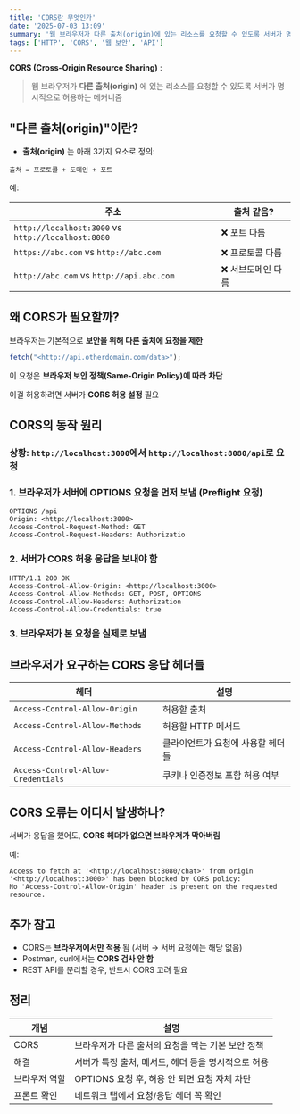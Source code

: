 ```yaml
---
title: 'CORS란 무엇인가'
date: '2025-07-03 13:09'
summary: '웹 브라우저가 다른 출처(origin)에 있는 리소스를 요청할 수 있도록 서버가 명시적으로 허용하는 메커니즘'
tags: ['HTTP', 'CORS', '웹 보안', 'API']
---
```


**CORS (Cross-Origin Resource Sharing)** :

> 웹 브라우저가 **다른 출처(origin)** 에 있는 리소스를 요청할 수 있도록 서버가 명시적으로 허용하는 메커니즘

## "다른 출처(origin)"이란?

- **출처(origin)** 는 아래 3가지 요소로 정의:

```text
출처 = 프로토콜 + 도메인 + 포트
```

예:

| 주소                                                | 출처 같음?          |
| -------------------------------------------------- | ----------          |
| `http://localhost:3000` vs `http://localhost:8080` | ❌ 포트 다름        |
| `https://abc.com` vs `http://abc.com`              | ❌ 프로토콜 다름     |
| `http://abc.com` vs `http://api.abc.com`           | ❌ 서브도메인 다름   |

## 왜 CORS가 필요할까?

브라우저는 기본적으로 **보안을 위해 다른 출처에 요청을 제한**

```javascript
fetch("<http://api.otherdomain.com/data>");
```

이 요청은 **브라우저 보안 정책(Same-Origin Policy)에 따라 차단**

이걸 허용하려면 서버가 **CORS 허용 설정** 필요

## CORS의 동작 원리

### 상황: `http://localhost:3000`에서 `http://localhost:8080/api`로 요청

### 1. 브라우저가 서버에 **OPTIONS** 요청을 먼저 보냄 (Preflight 요청)

```text
OPTIONS /api
Origin: <http://localhost:3000>
Access-Control-Request-Method: GET
Access-Control-Request-Headers: Authorizatio
```

### 2. 서버가 **CORS 허용 응답**을 보내야 함

```text
HTTP/1.1 200 OK
Access-Control-Allow-Origin: <http://localhost:3000>
Access-Control-Allow-Methods: GET, POST, OPTIONS
Access-Control-Allow-Headers: Authorization
Access-Control-Allow-Credentials: true
```

### 3. 브라우저가 본 요청을 실제로 보냄

## 브라우저가 요구하는 CORS 응답 헤더들

|헤더|설명|
|---|---|
|`Access-Control-Allow-Origin`|허용할 출처|
|`Access-Control-Allow-Methods`|허용할 HTTP 메서드|
|`Access-Control-Allow-Headers`|클라이언트가 요청에 사용할 헤더들|
|`Access-Control-Allow-Credentials`|쿠키나 인증정보 포함 허용 여부|

## CORS 오류는 어디서 발생하나?

서버가 응답을 했어도, **CORS 헤더가 없으면 브라우저가 막아버림**

예:

```text
Access to fetch at '<http://localhost:8080/chat>' from origin '<http://localhost:3000>' has been blocked by CORS policy:
No 'Access-Control-Allow-Origin' header is present on the requested resource.
```

## 추가 참고

- CORS는 **브라우저에서만 적용** 됨 (서버 → 서버 요청에는 해당 없음)
- Postman, curl에서는 **CORS 검사 안 함**
- REST API를 분리할 경우, 반드시 CORS 고려 필요

## 정리

| 개념      | 설명                             |
| ------- | ------------------------------ |
| CORS    | 브라우저가 다른 출처의 요청을 막는 기본 보안 정책   |
| 해결      | 서버가 특정 출처, 메서드, 헤더 등을 명시적으로 허용 |
| 브라우저 역할 | OPTIONS 요청 후, 허용 안 되면 요청 자체 차단 |
| 프론트 확인  | 네트워크 탭에서 요청/응답 헤더 꼭 확인         |
